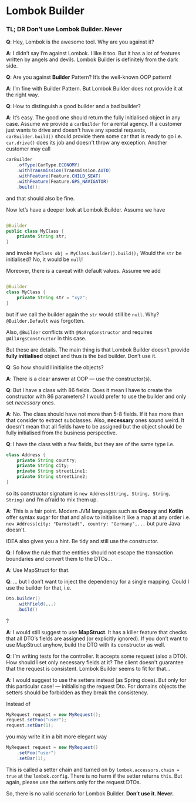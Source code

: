 # Lombok Builder

### TL; DR Don’t use Lombok Builder. Never

**Q**: Hey, Lombok is the awesome tool. Why are you against it?

**A**: I didn’t say I’m against Lombok. I like it too. But it has a lot of features written by angels and devils. Lombok
Builder is definitely from the dark side.

**Q**: Are you against **Builder** Pattern? It’s the well-known OOP pattern!

**A**: I’m fine with Builder Pattern. But Lombok Builder does not provide it at the right way.

**Q**: How to distinguish a good builder and a bad builder?

**A**: It’s easy. The good one should return the fully initialised object in any case. Assume we provide a `carBuilder`
for a rental agency. If a customer just wants to drive and doesn't have any special requests, `carBuilder.build()`
should provide them some car that is ready to go i.e. `car.drive()` does its job and doesn't throw any exception.
Another customer may call

```java
carBuilder
    .ofType(CarType.ECONOMY)
    .withTransmission(Transmission.AUTO)
    .withFeature(Feature.CHILD_SEAT)
    .withFeature(Feature.GPS_NAVIGATOR)
    .build();
```

and that should also be fine.

Now let’s have a deeper look at Lombok Builder. Assume we have

```java

@Builder
public class MyClass {
    private String str;
}
```

and invoke `MyClass obj = MyClass.builder().build();`
Would the `str` be initialised? No, it would be `null`!

Moreover, there is a caveat with default values. Assume we add

```java

@Builder
class MyClass {
    private String str = "xyz";
}
```

but if we call the builder again the `str` would still be `null`. Why? `@Builder.Default` was forgotten.

Also, `@Builder` conflicts with `@NoArgConstructor` and requires `@AllArgsConstructor` in this case.

But these are details. The main thing is that Lombok Builder doesn't provide **fully initialised** object and thus is
the bad builder. Don’t use it.

**Q**: So how should I initialise the objects?

**A**: There is a clear answer at OOP — use the constructor(s).

**Q**: But I have a class with 86 fields. Does it mean I have to create the constructor with 86 parameters? I would
prefer
to use the builder and only set _necessary_ ones.

**A**: No. The class should have not more than 5-8 fields. If it has more than that consider to extract subclasses.
Also, **necessary** ones sound weird. It doesn't mean that all fields have to be assigned but the object should be fully
initialised from the business perspective.

**Q**: I have the class with a few fields, but they are of the same type i.e.

```java
class Address {
    private String country;
    private String city;
    private String streetLine1;
    private String streetLine2;
}
```

so its constructor signature is `new Address(String, String, String, String)` and I’m afraid to mix them up.

**A**: This is a fair point. Modern JVM languages such as **Groovy** and **Kotlin** offer syntax sugar for that and
allow to initialise it like a map at any order i.e. `new Address(city: "Darmstadt", country: "Germany",...` but pure
Java doesn't.

IDEA also gives you a hint. Be tidy and still use the constructor.

**Q**: I follow the rule that the entities should not escape the transaction boundaries and convert them to the DTOs...

**A**: Use MapStruct for that.

**Q**: … but I don’t want to inject the dependency for a single mapping. Could I use the builder for that, i.e.

```java
Dto.builder()
    .withField(...)
    .build()
```

?

**A**: I would still suggest to use **MapStruct**. It has a killer feature that checks that all DTO’s fields are
assigned (or explicitly ignored). If you don’t want to use MapStruct anyhow, build the DTO with its constructor as well.

**Q**: I’m writing tests for the controller. It accepts some request (also a DTO). How should I set only necessary
fields at it? The client doesn't guarantee that the request is consistent. Lombok Builder seems to fit for that...

**A**: I would suggest to use the setters instead (as Spring does). But only for this particular case! — initialising
the request Dto. For domains objects the setters should be forbidden as they break the consistency.

Instead of

```java
MyRequest request = new MyRequest();
request.setFoo("user");
request.setBar(1);
```

you may write it in a bit more elegant way

```java
MyRequest request = new MyRequest()
    .setFoo("user")
    .setBar(1);
```

This is called a setter chain and turned on by `lombok.accessors.chain = true` at the `lombok.config`. There is no harm
if the setter returns `this`. But again, please use the setters only for the request DTOs.

So, there is no valid scenario for Lombok Builder. **Don’t use it. Never.**